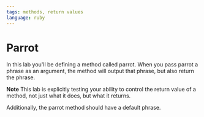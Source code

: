 ```yaml
---
tags: methods, return values
language: ruby
---
```


# Parrot

In this lab you'll be defining a method called parrot. When you pass parrot a phrase as an argument, the method will output that phrase, but also return the phrase. 

**Note** This lab is explicitly testing your ability to control the return value of a method, not just what it does, but what it returns.

Additionally, the parrot method should have a default phrase.
